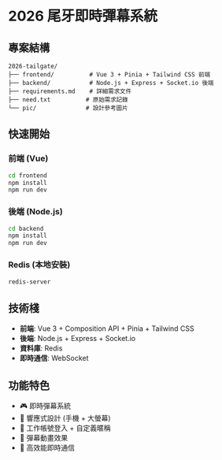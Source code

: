 # 2026 尾牙即時彈幕系統

## 專案結構

```
2026-tailgate/
├── frontend/          # Vue 3 + Pinia + Tailwind CSS 前端
├── backend/           # Node.js + Express + Socket.io 後端  
├── requirements.md    # 詳細需求文件
├── need.txt          # 原始需求記錄
└── pic/              # 設計參考圖片
```

## 快速開始

### 前端 (Vue)
```bash
cd frontend
npm install
npm run dev
```

### 後端 (Node.js) 
```bash
cd backend
npm install
npm run dev
```

### Redis (本地安裝)
```bash
redis-server
```

## 技術棧
- **前端**: Vue 3 + Composition API + Pinia + Tailwind CSS
- **後端**: Node.js + Express + Socket.io
- **資料庫**: Redis
- **即時通信**: WebSocket

## 功能特色
- 🎮 即時彈幕系統
- 📱 響應式設計 (手機 + 大螢幕)
- 👤 工作帳號登入 + 自定義暱稱
- 🎨 彈幕動畫效果
- 🚀 高效能即時通信